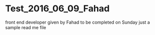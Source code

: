 # Test_2016_06_09_Fahad
front end developer given by Fahad to be completed on Sunday
just a sample read me file
